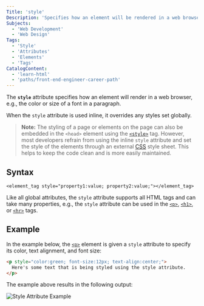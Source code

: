 ```yaml
---
Title: 'style'
Description: 'Specifies how an element will be rendered in a web browser.'
Subjects:
  - 'Web Development'
  - 'Web Design'
Tags:
  - 'Style'
  - 'Attributes'
  - 'Elements'
  - 'Tags'
CatalogContent:
  - 'learn-html'
  - 'paths/front-end-engineer-career-path'
---
```


The **`style`** attribute specifies how an element will render in a web browser, e.g., the color or size of a font in a paragraph.

When the `style` attribute is used inline, it overrides any styles set globally.

> **Note:** The styling of a page or elements on the page can also be embedded in the `<head>` element using the [`<style>`](https://www.codecademy.com/resources/docs/html/elements/style) tag. However, most developers refrain from using the inline `style` attribute and set the style of the elements through an external [CSS](https://www.codecademy.com/resources/docs/css) style sheet. This helps to keep the code clean and is more easily maintained.

## Syntax

```pseudo
<element_tag style="property1:value; property2:value;"></element_tag>
```

Like all global attributes, the `style` attribute supports all HTML tags and can take many properties, e.g., the `style` attribute can be used in the [`<p>`](https://www.codecademy.com/resources/docs/html/elements/p), [`<h1>`](https://www.codecademy.com/resources/docs/html/elements/h1-h6), or [`<hr>`](https://www.codecademy.com/resources/docs/html/elements/hr) tags.

## Example

In the example below, the [`<p>`](https://www.codecademy.com/resources/docs/html/elements/p) element is given a `style` attribute to specify its color, text alignment, and font size:

```html
<p style="color:green; font-size:12px; text-align:center;">
  Here's some text that is being styled using the style attribute.
</p>
```

The example above results in the following output:

![Style Attribute Example](https://raw.githubusercontent.com/Codecademy/docs/main/media/media/style-attribute-example.png)